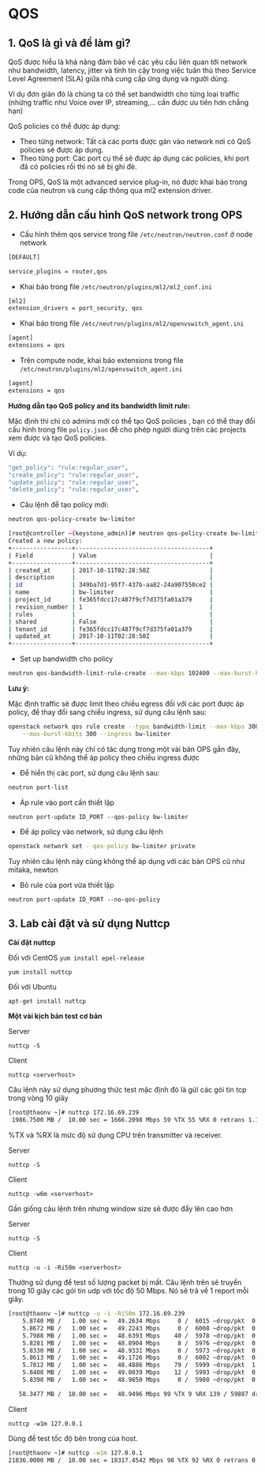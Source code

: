 # QOS

## 1. QoS là gì và để làm gì?

QoS được hiểu là khả năng đảm bảo về các yêu cầu liên quan tới network như bandwidth, latency, jitter và tính tin cậy trong việc tuân thủ theo Service Level Agreement (SLA) giữa nhà cung cấp ứng dụng và người dùng.

Ví dụ đơn giản đó là chúng ta có thể set bandwidth cho từng loại traffic (những traffic như Voice over IP, streaming,... cần được ưu tiên hơn chẳng hạn)

QoS policies có thể được áp dụng:

- Theo từng network: Tất cả các ports được gán vào network nơi có QoS policies sẽ được áp dụng.
- Theo từng port: Các port cụ thể sẽ được áp dụng các policies, khi port đã có policies rồi thì nó sẽ bị ghi đè.

Trong OPS, QoS là một advanced service plug-in, nó được khai báo trong code của neutron và cung cấp thông qua ml2 extension driver.

<a name="2"></a>
## 2. Hướng dẫn cấu hình QoS network trong OPS

- Cấu hình thêm qos service trong file `/etc/neutron/neutron.conf` ở node network

``` sh
[DEFAULT]

service_plugins = router,qos
```

- Khai báo trong file `/etc/neutron/plugins/ml2/ml2_conf.ini`

``` sh
[ml2]
extension_drivers = port_security, qos
```

- Khai báo trong file `/etc/neutron/plugins/ml2/openvswitch_agent.ini`

``` sh
[agent]
extensions = qos
```

- Trên compute node, khai báo extensions trong file `/etc/neutron/plugins/ml2/openvswitch_agent.ini`

``` sh
[agent]
extensions = qos
```

**Hướng dẫn tạo QoS policy and its bandwidth limit rule:**

Mặc định thì chỉ có admins mới có thể tạo QoS policies , bạn có thể thay đổi cấu hình trong file `policy.json` để cho phép người dùng trên các projects xem được và tạo QoS policies.

Ví dụ:

``` sh
"get_policy": "rule:regular_user",
"create_policy": "rule:regular_user",
"update_policy": "rule:regular_user",
"delete_policy": "rule:regular_user",
```

- Câu lệnh để tạo policy mới:

``` sh
neutron qos-policy-create bw-limiter

[root@controller ~(keystone_admin)]# neutron qos-policy-create bw-limiter
Created a new policy:
+-----------------+--------------------------------------+
| Field           | Value                                |
+-----------------+--------------------------------------+
| created_at      | 2017-10-11T02:28:50Z                 |
| description     |                                      |
| id              | 349ba7d1-95f7-437b-aa82-24a907550ce2 |
| name            | bw-limiter                           |
| project_id      | fe365fdcc17c487f9cf7d375fa01a379     |
| revision_number | 1                                    |
| rules           |                                      |
| shared          | False                                |
| tenant_id       | fe365fdcc17c487f9cf7d375fa01a379     |
| updated_at      | 2017-10-11T02:28:50Z                 |
+-----------------+--------------------------------------+
```

- Set up bandwidth cho policy

``` sh
neutron qos-bandwidth-limit-rule-create --max-kbps 102400 --max-burst-kbps 1000 bw-limiter
```

**Lưu ý:**

Mặc định traffic sẽ được limit theo chiều egress đối với các port được áp policy, để thay đổi sang chiều ingress, sử dụng câu lệnh sau:

``` sh
openstack network qos rule create --type bandwidth-limit --max-kbps 3000 \
    --max-burst-kbits 300 --ingress bw-limiter
```

Tuy nhiên câu lệnh này chỉ có tác dụng trong một vài bản OPS gần đây, những bản cũ không thể áp policy theo chiều ingress được

- Để hiển thị các port, sử dụng câu lệnh sau:

``` sh
neutron port-list
```

- Áp rule vào port cần thiết lập

`neutron port-update ID_PORT --qos-policy bw-limiter`

- Để áp policy vào network, sử dụng câu lệnh

``` sh
openstack network set --qos-policy bw-limiter private
```

Tuy nhiên câu lệnh này cũng không thể áp dụng với các bản OPS cũ như mitaka, newton

- Bỏ rule của port vừa thiết lập

`neutron port-update ID_PORT --no-qos-policy`

## 3. Lab cài đặt và sử dụng Nuttcp

**Cài đặt nuttcp**

Đối với CentOS
`yum install epel-release`

`yum install nuttcp`

Đối với Ubuntu

`apt-get install nuttcp`

**Một vài kịch bản test cơ bản**

Server

`nuttcp -S`

Client

`nuttcp <serverhost>`

Câu lệnh này sử dụng phương thức test mặc định đó là gửi các gói tin tcp trong vòng 10 giây

``` sh
[root@thaonv ~]# nuttcp 172.16.69.239
 1986.7500 MB /  10.00 sec = 1666.2098 Mbps 59 %TX 55 %RX 0 retrans 1.13 msRTT
```

%TX và %RX là mức độ sử dụng CPU trên transmitter và receiver.


Server

`nuttcp -S`

Client

`nuttcp -w6m <serverhost>`

Gần giống câu lệnh trên nhưng window size sẽ được đẩy lên cao hơn


Server

`nuttcp -S`

Client

`nuttcp -u -i -Ri50m <serverhost>`

Thường sử dụng để test số lượng packet bị mất. Câu lệnh trên sẽ truyền trong 10 giây các gói tin udp với tốc độ 50 Mbps. Nó sẽ trả về 1 report mỗi giây.

``` sh
[root@thaonv ~]# nuttcp -u -i -Ri50m 172.16.69.239
    5.8740 MB /   1.00 sec =   49.2634 Mbps     0 /  6015 ~drop/pkt  0.00 ~%loss
    5.8672 MB /   1.00 sec =   49.2243 Mbps     0 /  6008 ~drop/pkt  0.00 ~%loss
    5.7988 MB /   1.00 sec =   48.6393 Mbps    40 /  5978 ~drop/pkt  0.67 ~%loss
    5.8281 MB /   1.00 sec =   48.8904 Mbps     8 /  5976 ~drop/pkt  0.13 ~%loss
    5.8330 MB /   1.00 sec =   48.9331 Mbps     0 /  5973 ~drop/pkt  0.00 ~%loss
    5.8613 MB /   1.00 sec =   49.1726 Mbps     0 /  6002 ~drop/pkt  0.00 ~%loss
    5.7812 MB /   1.00 sec =   48.4886 Mbps    79 /  5999 ~drop/pkt  1.32 ~%loss
    5.8408 MB /   1.00 sec =   49.0039 Mbps    12 /  5993 ~drop/pkt  0.20 ~%loss
    5.8398 MB /   1.00 sec =   48.9850 Mbps     0 /  5980 ~drop/pkt  0.00 ~%loss

   58.3477 MB /  10.00 sec =   48.9496 Mbps 99 %TX 9 %RX 139 / 59887 drop/pkt 0.23 %loss
```

Client

`nuttcp -w1m 127.0.0.1`

Dùng để test tốc độ bên trong của host.

``` sh
[root@thaonv ~]# nuttcp -w1m 127.0.0.1
21836.0000 MB /  10.00 sec = 18317.4542 Mbps 98 %TX 92 %RX 0 retrans 0.18 msRTT
```
